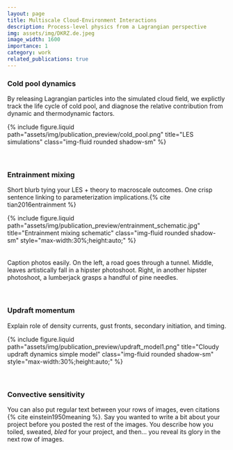 ```yaml
---
layout: page
title: Multiscale Cloud-Environment Interactions
description: Process-level physics from a Lagrangian perspective
img: assets/img/DKRZ.de.jpeg
image_width: 1600
importance: 1
category: work
related_publications: true
---
```


### Cold pool dynamics

By releasing Lagrangian particles into the simulated cloud field, we explictly track the life cycle of cold pool, and diagnose the relative contribution from dynamic and thermodynamic factors.


<div class="row justify-content-center my-3">
  <div class="col-md-8 text-center">
    {% include figure.liquid
       path="assets/img/publication_preview/cold_pool.png"
       title="LES simulations"
       class="img-fluid rounded shadow-sm"
    %}
  </div>
</div>
<br><br>
    
### Entrainment mixing

Short blurb tying your LES + theory to macroscale outcomes. One crisp sentence linking to parameterization implications.{% cite tian2016entrainment %}

<div class="text-center my-3">
  {% include figure.liquid
     path="assets/img/publication_preview/entrainment_schematic.jpg"
     title="Entrainment mixing schematic"
     class="img-fluid rounded shadow-sm"
     style="max-width:30%;height:auto;"
  %}
</div>
<br><br>
<div class="caption">
    Caption photos easily. On the left, a road goes through a tunnel. Middle, leaves artistically fall in a hipster photoshoot. Right, in another hipster photoshoot, a lumberjack grasps a handful of pine needles.
</div>
<br><br>

### Updraft momentum

Explain role of density currents, gust fronts, secondary initiation, and timing.

<div class="text-center my-3">
  {% include figure.liquid
     path="assets/img/publication_preview/updraft_model1.png"
     title="Cloudy updraft dynamics simple model"
     class="img-fluid rounded shadow-sm"
     style="max-width:30%;height:auto;"
  %}
</div>
<br><br>

### Convective sensitivity

You can also put regular text between your rows of images, even citations {% cite einstein1950meaning %}.
Say you wanted to write a bit about your project before you posted the rest of the images.
You describe how you toiled, sweated, _bled_ for your project, and then... you reveal its glory in the next row of images.
<br><br>




